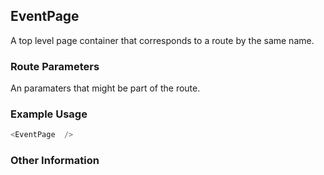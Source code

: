 ## EventPage
A top level page container that corresponds to a route by the same name.

### Route Parameters
An paramaters that might be part of the route.

### Example Usage

```js
<EventPage  />
```


### Other Information
